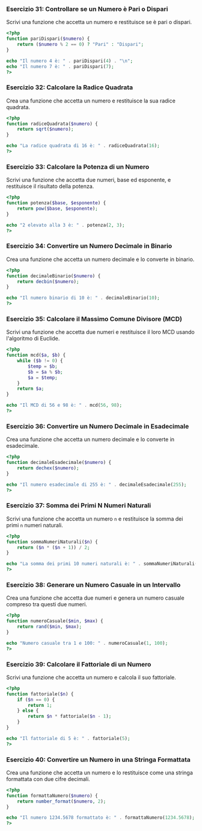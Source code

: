
### Esercizio 31: Controllare se un Numero è Pari o Dispari

Scrivi una funzione che accetta un numero e restituisce se è pari o dispari.

```php
<?php
function pariDispari($numero) {
    return ($numero % 2 == 0) ? "Pari" : "Dispari";
}

echo "Il numero 4 è: " . pariDispari(4) . "\n";
echo "Il numero 7 è: " . pariDispari(7);
?>
```

### Esercizio 32: Calcolare la Radice Quadrata

Crea una funzione che accetta un numero e restituisce la sua radice quadrata.

```php
<?php
function radiceQuadrata($numero) {
    return sqrt($numero);
}

echo "La radice quadrata di 16 è: " . radiceQuadrata(16);
?>
```

### Esercizio 33: Calcolare la Potenza di un Numero

Scrivi una funzione che accetta due numeri, base ed esponente, e restituisce il risultato della potenza.

```php
<?php
function potenza($base, $esponente) {
    return pow($base, $esponente);
}

echo "2 elevato alla 3 è: " . potenza(2, 3);
?>
```

### Esercizio 34: Convertire un Numero Decimale in Binario

Crea una funzione che accetta un numero decimale e lo converte in binario.

```php
<?php
function decimaleBinario($numero) {
    return decbin($numero);
}

echo "Il numero binario di 10 è: " . decimaleBinario(10);
?>
```

### Esercizio 35: Calcolare il Massimo Comune Divisore (MCD)

Scrivi una funzione che accetta due numeri e restituisce il loro MCD usando l'algoritmo di Euclide.

```php
<?php
function mcd($a, $b) {
    while ($b != 0) {
        $temp = $b;
        $b = $a % $b;
        $a = $temp;
    }
    return $a;
}

echo "Il MCD di 56 e 98 è: " . mcd(56, 98);
?>
```

### Esercizio 36: Convertire un Numero Decimale in Esadecimale

Crea una funzione che accetta un numero decimale e lo converte in esadecimale.

```php
<?php
function decimaleEsadecimale($numero) {
    return dechex($numero);
}

echo "Il numero esadecimale di 255 è: " . decimaleEsadecimale(255);
?>
```

### Esercizio 37: Somma dei Primi N Numeri Naturali

Scrivi una funzione che accetta un numero `n` e restituisce la somma dei primi `n` numeri naturali.

```php
<?php
function sommaNumeriNaturali($n) {
    return ($n * ($n + 1)) / 2;
}

echo "La somma dei primi 10 numeri naturali è: " . sommaNumeriNaturali(10);
?>
```

### Esercizio 38: Generare un Numero Casuale in un Intervallo

Crea una funzione che accetta due numeri e genera un numero casuale compreso tra questi due numeri.

```php
<?php
function numeroCasuale($min, $max) {
    return rand($min, $max);
}

echo "Numero casuale tra 1 e 100: " . numeroCasuale(1, 100);
?>
```

### Esercizio 39: Calcolare il Fattoriale di un Numero

Scrivi una funzione che accetta un numero e calcola il suo fattoriale.

```php
<?php
function fattoriale($n) {
    if ($n == 0) {
        return 1;
    } else {
        return $n * fattoriale($n - 1);
    }
}

echo "Il fattoriale di 5 è: " . fattoriale(5);
?>
```

### Esercizio 40: Convertire un Numero in una Stringa Formattata

Crea una funzione che accetta un numero e lo restituisce come una stringa formattata con due cifre decimali.

```php
<?php
function formattaNumero($numero) {
    return number_format($numero, 2);
}

echo "Il numero 1234.5678 formattato è: " . formattaNumero(1234.5678);
?>
```
